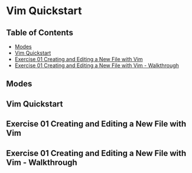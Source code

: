 # Vim Quickstart

## Table of Contents

<!-- START doctoc generated TOC please keep comment here to allow auto update -->
<!-- DON'T EDIT THIS SECTION, INSTEAD RE-RUN doctoc TO UPDATE -->

- [Modes](#modes)
- [Vim Quickstart](#vim-quickstart)
- [Exercise 01 Creating and Editing a New File with Vim](#exercise-01-creating-and-editing-a-new-file-with-vim)
- [Exercise 01 Creating and Editing a New File with Vim - Walkthrough](#exercise-01-creating-and-editing-a-new-file-with-vim---walkthrough)

<!-- END doctoc generated TOC please keep comment here to allow auto update -->

## Modes

## Vim Quickstart

## Exercise 01 Creating and Editing a New File with Vim

## Exercise 01 Creating and Editing a New File with Vim - Walkthrough
